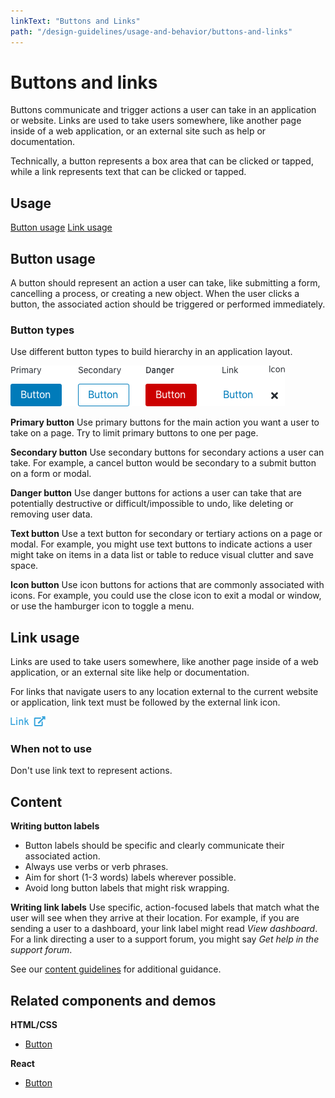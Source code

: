 ```yaml
---
linkText: "Buttons and Links"
path: "/design-guidelines/usage-and-behavior/buttons-and-links"
---
```

# Buttons and links
Buttons communicate and trigger actions a user can take in an application or website. Links are used to take users somewhere, like another page inside of a web application, or an external site such as help or documentation.  

Technically, a button represents a box area that can be clicked or tapped, while a link represents text that can be clicked or tapped.

## Usage
[Button usage](#button-usage)
[Link usage](#link-usage)

## Button usage
A button should represent an action a user can take, like submitting a form, cancelling a process, or creating a new object. When the user clicks a button, the associated action should be triggered or performed immediately.

### Button types
Use different button types to build hierarchy in an application layout.

  ![Button types](img/buttontype.png)

  **Primary button**
  Use primary buttons for the main action you want a user to take on a page. Try to limit primary buttons to one per page.

  **Secondary button**
  Use secondary buttons for secondary actions a user can take. For example, a cancel button would be secondary to a submit button on a form or modal.

  **Danger button**
  Use danger buttons for actions a user can take that are potentially destructive or difficult/impossible to undo, like deleting or removing user data.

  **Text button**
  Use a text button for secondary or tertiary actions on a page or modal. For example, you might use text buttons to indicate actions a user might take on items in a data list or table to reduce visual clutter and save space.

  **Icon button**
  Use icon buttons for actions that are commonly associated with icons. For example, you could use the close icon to exit a modal or window, or use the hamburger icon to toggle a menu.

<!--  ### Using buttons in your designs
We recommend aligning buttons to different elements or areas on the screen depending on the content being provided. The recommended alignment simplifies scanning and helps users complete and submit form content more quickly.  

#### Buttons on full page forms
* Place the primary button to the left of the cancel button.
* Align submit buttons with left-edge of input fields.

![Buttons on full page forms](img/fullpage-button.png)

#### Buttons on modals
* Align submit buttons to the bottom right of the modal.
* Place the primary button to the right of the cancel button.
* Align submit buttons with right-edge of input fields.

![Buttons on modals](img/modal-button.png)

We'll want to include some information for button usage on wizards when we have some examples.
 #### Buttons on wizards
The placement of buttons on wizards will depend on the layout of content you present. -->
## Link usage
Links are used to take users somewhere, like another page inside of a web application, or an external site like help or documentation.

For links that navigate users to any location external to the current website or application, link text must be followed by the external link icon.

![External link icon](img/external-link.png)

### When not to use
Don't use link text to represent actions.

## Content
**Writing button labels**
* Button labels should be specific and clearly communicate their associated action.
* Always use verbs or verb phrases.
* Aim for short (1-3 words) labels wherever possible.
* Avoid long button labels that might risk wrapping.

**Writing link labels**
Use specific, action-focused labels that match what the user will see when they arrive at their location. For example, if you are sending a user to a dashboard, your link label might read _View dashboard_. For a link directing a user to a support forum, you might say _Get help in the support forum_.

See our [content guidelines](/design-guidelines/content/) for additional guidance.

## Related components and demos
**HTML/CSS**
* [Button](/documentation/core/components/button)

**React**
* [Button](/documentation/react/components/button)

